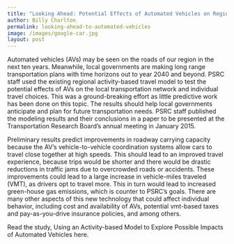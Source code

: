 ```yaml
---
title: "Looking Ahead: Potential Effects of Automated Vehicles on Regional Travel"
author: Billy Charlton
permalink: looking-ahead-to-automated-vehicles
image: /images/google-car.jpg
layout: post
---
```


Automated vehicles (AVs) may be seen on the roads of our region in the next ten years.
Meanwhile, local governments are making long range transportation plans with time horizons
out to year 2040 and beyond. PSRC staff used the existing regional activity-based travel model
to test the potential effects of AVs on the local transportation network and individual travel choices.
This was a ground-breaking effort as little predictive work has been done on this topic.
The results should help local governments anticipate and plan for future transportation needs.
PSRC staff published the modeling results and their conclusions in a paper to be presented at the
Transportation Research Board’s annual meeting in January 2015.

Preliminary results predict improvements in roadway carrying capacity
because the AV’s vehicle-to-vehicle coordination systems allow cars to travel
close together at high speeds. This should lead to an improved travel experience,
because trips would be shorter and there would be drastic reductions in traffic jams due
to overcrowded roads or accidents. These improvements could lead to a large increase in vehicle-miles
traveled (VMT), as drivers opt to travel more.
This in turn would lead to increased green-house gas emissions, which is counter to PSRC’s goals.
There are many other aspects of this new technology that could affect individual behavior,
including cost and availability of AVs, potential vmt-based taxes and pay-as-you-drive insurance policies,
and among others.

Read the study, Using an Activity-based Model to Explore Possible Impacts of Automated Vehicles here.


